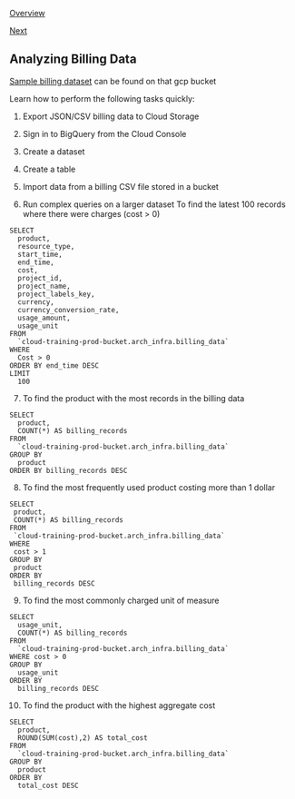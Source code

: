 [Overview](https://github.com/paulowe/gcp/blob/main/readme.md)

[Next](https://github.com/paulowe/gcp/blob/main/resource-monitoring.md)

## Analyzing Billing Data

[Sample billing dataset](gs://cloud-training/archinfra/export-billing-example.csv) can be found on that gcp bucket

Learn how to perform the following tasks quickly:

1. Export JSON/CSV billing data to Cloud Storage

2. Sign in to BigQuery from the Cloud Console

3. Create a dataset

4. Create a table

5. Import data from a billing CSV file stored in a bucket

6. Run complex queries on a larger dataset To find the latest 100 records where there were charges (cost > 0)

```
SELECT
  product,
  resource_type,
  start_time,
  end_time,
  cost,
  project_id,
  project_name,
  project_labels_key,
  currency,
  currency_conversion_rate,
  usage_amount,
  usage_unit
FROM
  `cloud-training-prod-bucket.arch_infra.billing_data`
WHERE
  Cost > 0
ORDER BY end_time DESC
LIMIT
  100
  ```

7. To find the product with the most records in the billing data  
```  
SELECT
  product,
  COUNT(*) AS billing_records
FROM
  `cloud-training-prod-bucket.arch_infra.billing_data`
GROUP BY
  product
ORDER BY billing_records DESC
```

8. To find the most frequently used product costing more than 1 dollar 
 ```
 SELECT
  product,
  COUNT(*) AS billing_records
FROM
  `cloud-training-prod-bucket.arch_infra.billing_data`
WHERE
  cost > 1
GROUP BY
  product
ORDER BY
  billing_records DESC
  ```
9. To find the most commonly charged unit of measure

```
SELECT
  usage_unit,
  COUNT(*) AS billing_records
FROM
  `cloud-training-prod-bucket.arch_infra.billing_data`
WHERE cost > 0
GROUP BY
  usage_unit
ORDER BY
  billing_records DESC
```
10. To find the product with the highest aggregate cost
```
SELECT
  product,
  ROUND(SUM(cost),2) AS total_cost
FROM
  `cloud-training-prod-bucket.arch_infra.billing_data`
GROUP BY
  product
ORDER BY
  total_cost DESC
  ```
